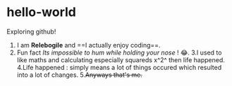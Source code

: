 # hello-world
Exploring github!
1. I am **Relebogile** and ==I actually enjoy coding==.
2. Fun fact *Its impossible to hum while holding your nose* ! 😂.
3.I used to like maths and calculating especially squareds x^2^ then life happened.
4.Life happened :  simply means a lot of things occured which resulted into a lot of changes.
5.~~Anyways that's me.~~

